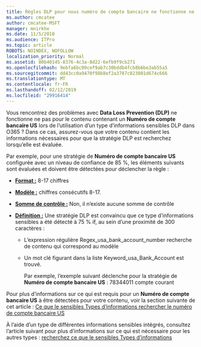 ```yaml
---
title: Règles DLP pour nous numéro de compte bancaire ne fonctionne ne pas
ms.author: cmcatee
author: cmcatee-MSFT
manager: mnirkhe
ms.date: 11/5/2018
ms.audience: ITPro
ms.topic: article
ROBOTS: NOINDEX, NOFOLLOW
localization_priority: Normal
ms.assetid: 80b40145-8376-4c3a-8d22-6efb9f9cb271
ms.openlocfilehash: 9ebfa6bc09cef9ab7c30bddb4fcb8b6be3ab55a5
ms.sourcegitcommit: dd43cc0a9470f98b8ef2a3787c823801d674c666
ms.translationtype: MT
ms.contentlocale: fr-FR
ms.lasthandoff: 02/12/2019
ms.locfileid: "29916414"
---
```

Vous rencontrez des problèmes avec **Data Loss Prevention (DLP)** ne fonctionne ne pas pour le contenu contenant un **Numéro de compte bancaire US** lors de l’utilisation d’un type d’informations sensibles DLP dans O365 ? Dans ce cas, assurez-vous que votre contenu contient les informations nécessaires pour que la stratégie DLP est recherchez lorsqu’elle est évaluée. 
  
Par exemple, pour une stratégie de **Numéro de compte bancaire US** configurée avec un niveau de confiance de 85 %, les éléments suivants sont évaluées et doivent être détectées pour déclencher la règle : 
  
- **[Format :](https://docs.microsoft.com/office365/securitycompliance/what-the-sensitive-information-types-look-for#format-77)** 8-17 chiffres 
    
- **[Modèle :](https://docs.microsoft.com/office365/securitycompliance/what-the-sensitive-information-types-look-for#pattern-77)** chiffres consécutifs 8-17. 
    
- **[Somme de contrôle :](https://docs.microsoft.com/office365/securitycompliance/what-the-sensitive-information-types-look-for#checksum-76)** Non, il n’existe aucune somme de contrôle 
    
- **[Définition :](https://docs.microsoft.com/office365/securitycompliance/what-the-sensitive-information-types-look-for)** Une stratégie DLP est convaincu que ce type d’informations sensibles a été détecté à 75 % if, au sein d’une proximité de 300 caractères : 
    
  - L’expression régulière Regex_usa_bank_account_number recherche de contenu qui correspond au modèle
    
  - Un mot clé figurant dans la liste Keyword_usa_Bank_Account est trouvé.
    
    Par exemple, l’exemple suivant déclenche pour la stratégie de **Numéro de compte bancaire US** : 78344011 compte courant 
    
Pour plus d’informations sur ce qui est requis pour un **Numéro de compte bancaire US** à être détectées pour votre contenu, voir la section suivante de cet article : [Ce que le sensibles Types d’informations rechercher le numéro de compte bancaire US](https://docs.microsoft.com/office365/securitycompliance/what-the-sensitive-information-types-look-for#us-bank-account-number)
  
À l’aide d’un type de différentes informations sensibles intégrés, consultez l’article suivant pour plus d’informations sur ce qui est nécessaire pour les autres types : [recherchez ce que le sensibles Types d’informations](https://docs.microsoft.com/office365/securitycompliance/what-the-sensitive-information-types-look-for)
  


